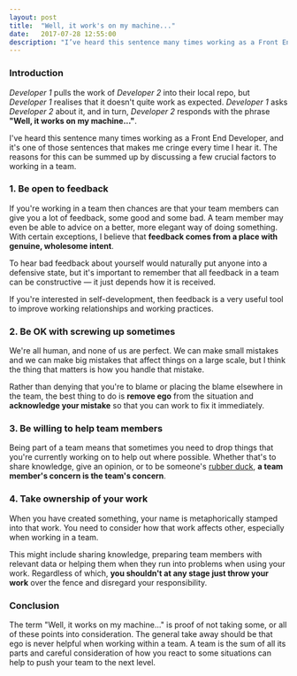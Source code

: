 ```yaml
---
layout: post
title:  "Well, it work's on my machine..."
date:   2017-07-28 12:55:00
description: "I’ve heard this sentence many times working as a Front End Developer, and it’s one of those sentences that makes me cringe every time I hear it. The reasons for this can be summed up by discussing a few crucial factors to working in a team."
---
```


### Introduction

*Developer 1* pulls the work of *Developer 2* into their local repo, but *Developer 1* realises that it doesn't quite work as expected. *Developer 1* asks *Developer 2* about it, and in turn, *Developer 2* responds with the phrase **"Well, it works on my machine..."**.

I've heard this sentence many times working as a Front End Developer, and it's one of those sentences that makes me cringe every time I hear it. The reasons for this can be summed up by discussing a few crucial factors to working in a team.


### 1. Be open to feedback

If you're working in a team then chances are that your team members can give you a lot of feedback, some good and some bad. A team member may even be able to advice on a better, more elegant way of doing something. With certain exceptions, I believe that **feedback comes from a place with genuine, wholesome intent**.

To hear bad feedback about yourself would naturally put anyone into a defensive state, but it's important to remember that all feedback in a team can be constructive — it just depends how it is received.

If you're interested in self-development, then feedback is a very useful tool to improve working relationships and working practices.

### 2. Be OK with screwing up sometimes

We're all human, and none of us are perfect. We can make small mistakes and we can make big mistakes that affect things on a large scale, but I think the thing that matters is how you handle that mistake.

Rather than denying that you're to blame or placing the blame elsewhere in the team, the best thing to do is **remove ego** from the situation and **acknowledge your mistake** so that you can work to fix it immediately.

### 3. Be willing to help team members

Being part of a team means that sometimes you need to drop things that you're currently working on to help out where possible. Whether that's to share knowledge, give an opinion, or to be someone's [rubber duck](https://en.wikipedia.org/wiki/Rubber_duck_debugging), **a team member's concern is the team's concern**.

### 4. Take ownership of your work

When you have created something, your name is metaphorically stamped into that work. You need to consider how that work affects other, especially when working in a team.

This might include sharing knowledge, preparing team members with relevant data or helping them when they run into problems when using your work. Regardless of which, **you shouldn't at any stage just throw your work** over the fence and disregard your responsibility.

### Conclusion

The term "Well, it works on my machine..." is proof of not taking some, or all of these points into consideration. The general take away should be that ego is never helpful when working within a team. A team is the sum of all its parts and careful consideration of how you react to some situations can help to push your team to the next level.
